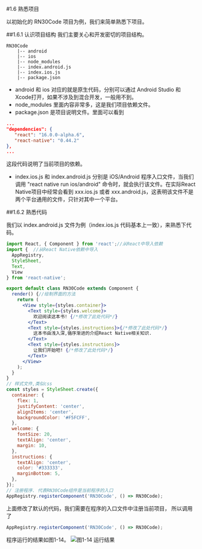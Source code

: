 #1.6 熟悉项目

以初始化的 RN30Code 项目为例，我们来简单熟悉下项目。


##1.6.1 认识项目结构
我们主要关心和开发密切的项目结构。

```
RN30Code
    |-- android
    |-- ios
    |-- node_modules
    |-- index.android.js
    |-- index.ios.js
    |-- package.json

```
* android 和 ios 对应的就是原生代码，分别可以通过 Android Studio 和 Xcode打开，如果不涉及到混合开发，一般用不到。
* node_modules 里面内容非常多，这是我们项目依赖文件。
* package.json 是项目说明文件。里面可以看到
 ```json
 ...
 "dependencies": {
	"react": "16.0.0-alpha.6",
	"react-native": "0.44.2"
 },
 ...
 ```
 这段代码说明了当前项目的依赖。


* index.ios.js 和 index.android.js 分别是 iOS/Android 程序入口文件，当我们调用 "react native run ios/android" 命令时，就会执行该文件。在实际React Native项目中经常会看到 xxx.ios.js 或者 xxx.android.js，这表明该文件不是两个平台通用的文件，只针对其中一个平台。

##1.6.2 熟悉代码

我们以 index.android.js 文件为例（index.ios.js 代码基本上一致），来熟悉下代码。
```jsx
import React, { Component } from 'react';//从React中导入依赖
import {  //从React Native依赖中导入
  AppRegistry,
  StyleSheet,
  Text,
  View
} from 'react-native';

export default class RN30Code extends Component {
  render() {//绘制界面的方法
    return (
      <View style={styles.container}>
        <Text style={styles.welcome}>
          欢迎阅读这本书! {/*修改了此处代码*/}
        </Text>
        <Text style={styles.instructions}>{/*修改了此处代码*/}
          这本书由浅入深,循序渐进的介绍React Native相关知识.
        </Text>
        <Text style={styles.instructions}>
          让我们开始吧! {/*修改了此处代码*/}
        </Text>
      </View>
    );
  }
}
// 样式文件,类似css
const styles = StyleSheet.create({
  container: {
    flex: 1, 
    justifyContent: 'center',
    alignItems: 'center',
    backgroundColor: '#F5FCFF',
  },
  welcome: {
    fontSize: 20,
    textAlign: 'center',
    margin: 10,
  },
  instructions: {
    textAlign: 'center',
    color: '#333333',
    marginBottom: 5,
  },
});
// 注册程序. 代表RN30Code组件是当前程序的入口
AppRegistry.registerComponent('RN30Code', () => RN30Code);

```
上面修改了默认的代码，我们需要在程序的入口文件中注册当前项目，
所以调用了
```jsx
AppRegistry.registerComponent('RN30Code', () => RN30Code);
```
程序运行的结果如图1-14。
![](/assets/图1-14.png)图1-14 运行结果

